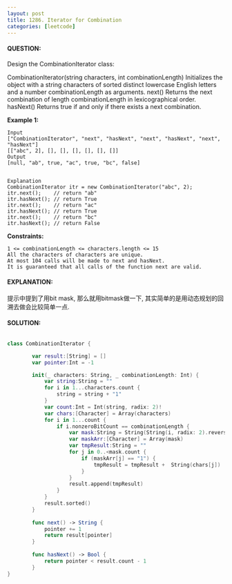```yaml
---
layout: post
title: 1286. Iterator for Combination
categories: [leetcode]
---
```

#### QUESTION:
Design the CombinationIterator class:

CombinationIterator(string characters, int combinationLength) Initializes the object with a string characters of sorted distinct lowercase English letters and a number combinationLength as arguments.
next() Returns the next combination of length combinationLength in lexicographical order.
hasNext() Returns true if and only if there exists a next combination.
 

__Example 1:__
```
Input
["CombinationIterator", "next", "hasNext", "next", "hasNext", "next", "hasNext"]
[["abc", 2], [], [], [], [], [], []]
Output
[null, "ab", true, "ac", true, "bc", false]


Explanation
CombinationIterator itr = new CombinationIterator("abc", 2);
itr.next();    // return "ab"
itr.hasNext(); // return True
itr.next();    // return "ac"
itr.hasNext(); // return True
itr.next();    // return "bc"
itr.hasNext(); // return False
 ```

__Constraints:__
```
1 <= combinationLength <= characters.length <= 15
All the characters of characters are unique.
At most 104 calls will be made to next and hasNext.
It is guaranteed that all calls of the function next are valid.
```
#### EXPLANATION:

提示中提到了用bit mask, 那么就用bitmask做一下, 其实简单的是用动态规划的回溯去做会比较简单一点. 

#### SOLUTION:
```swift

class CombinationIterator {

        var result:[String] = []
        var pointer:Int = -1

        init(_ characters: String, _ combinationLength: Int) {
            var string:String = ""
            for i in 1...characters.count {
                string = string + "1"
            }
            var count:Int = Int(string, radix: 2)!
            var chars:[Character] = Array(characters)
            for i in 1...count {
                if i.nonzeroBitCount == combinationLength {
                    var mask:String = String(String(i, radix: 2).reversed())
                    var maskArr:[Character] = Array(mask)
                    var tmpResult:String = ""
                    for j in 0..<mask.count {
                        if (maskArr[j] == "1") {
                            tmpResult = tmpResult +  String(chars[j])
                        }
                    }
                    result.append(tmpResult)
                }
            }
            result.sorted()
        }
        
        func next() -> String {
            pointer += 1
            return result[pointer]
        }
        
        func hasNext() -> Bool {
            return pointer < result.count - 1
        }
}
```
